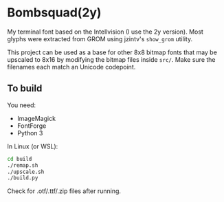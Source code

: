 # Bombsquad(2y)
My terminal font based on the Intellvision (I use the 2y version). Most glyphs were extracted from GROM using jzintv's `show_grom` utility.

This project can be used as a base for other 8x8 bitmap fonts that may be upscaled to 8x16 by modifying the bitmap files inside `src/`. Make sure the filenames each match an Unicode codepoint.

## To build
You need:
- ImageMagick
- FontForge
- Python 3

In Linux (or WSL):
```sh
cd build
./remap.sh
./upscale.sh
./build.py
```
Check for .otf/.ttf/.zip files after running.


